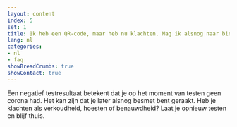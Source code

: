 ```yaml
---
layout: content
index: 5
set: 1
title: Ik heb een QR-code, maar heb nu klachten. Mag ik alsnog naar binnen?
lang: nl
categories:
- nl
- faq
showBreadCrumbs: true
showContact: true
---
```

Een negatief testresultaat betekent dat je op het moment van testen geen corona had. Het kan zijn dat je later alsnog besmet bent geraakt. Heb je klachten als verkoudheid, hoesten of benauwdheid? Laat je opnieuw testen en blijf thuis.
